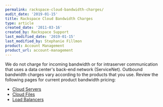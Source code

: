 ```yaml
---
permalink: rackspace-cloud-bandwidth-charges/
audit_date: '2019-01-15'
title: Rackspace Cloud Bandwidth Charges
type: article
created_date: '2011-03-16'
created_by: Rackspace Support
last_modified_date: '2019-01-15'
last_modified_by: Stephanie Fillmon
product: Account Management
product_url: account-management
---
```


We do not charge for incoming bandwidth or for intraserver communication that uses a data center's back-end network (ServiceNet). Outbound bandwidth charges vary according to the products that you use. Review the following pages for current product bandwidth pricing:

-   [Cloud Servers](https://www.rackspace.com/cloud/servers/pricing/)
-   [Cloud Files](https://www.rackspace.com/cloud/files/pricing/)
-   [Load Balancers](https://www.rackspace.com/cloud/load-balancing/pricing/)
